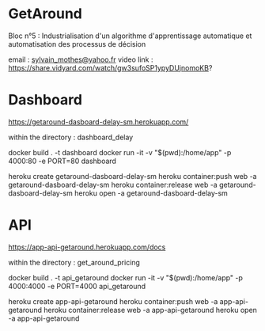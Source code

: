 # GetAround
Bloc n°5 : Industrialisation d'un algorithme d'apprentissage automatique et automatisation des processus de décision

email : sylvain_mothes@yahoo.fr
video link : https://share.vidyard.com/watch/gw3sufoSP1ypyDUjnomoKB?


# Dashboard

https://getaround-dasboard-delay-sm.herokuapp.com/

within the directory : dashboard_delay

docker build . -t dashboard
docker run -it -v "$(pwd):/home/app" -p 4000:80 -e PORT=80 dashboard

heroku create getaround-dasboard-delay-sm
heroku container:push web -a getaround-dasboard-delay-sm
heroku container:release web -a getaround-dasboard-delay-sm
heroku open -a getaround-dasboard-delay-sm




# API

https://app-api-getaround.herokuapp.com/docs

within the directory : get_around_pricing

docker build . -t api_getaround
docker run -it -v "$(pwd):/home/app" -p 4000:4000 -e PORT=4000 api_getaround

heroku create app-api-getaround
heroku container:push web -a app-api-getaround
heroku container:release web -a app-api-getaround
heroku open -a app-api-getaround

